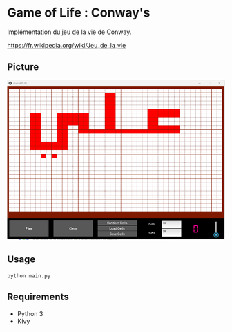 # Game of Life : Conway's

Implémentation du jeu de la vie de Conway.

https://fr.wikipedia.org/wiki/Jeu_de_la_vie

## Picture
![img.png](img.png)

## Usage
    python main.py

## Requirements
* Python 3
* Kivy